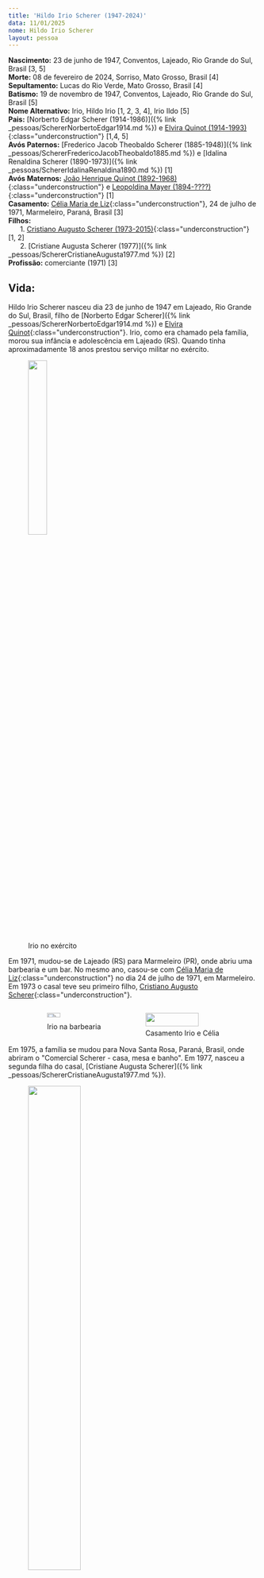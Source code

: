 ```yaml
---
title: 'Hildo Irio Scherer (1947-2024)'
data: 11/01/2025
nome: Hildo Irio Scherer
layout: pessoa
---
```


**Nascimento:** 23 de junho de 1947, Conventos, Lajeado, Rio Grande do Sul, Brasil [3, 5]<br/>
**Morte:** 08 de fevereiro de 2024, Sorriso, Mato Grosso, Brasil [4]<br/>
**Sepultamento:** Lucas do Rio Verde, Mato Grosso, Brasil [4]<br/>
**Batismo:** 19 de novembro de 1947, Conventos, Lajeado, Rio Grande do Sul, Brasil [5]<br/>
**Nome Alternativo:** Irio, Hildo Irio [1, 2, 3, 4], Irio Ildo [5]<br/>
**Pais:** [Norberto Edgar Scherer (1914-1986)]({% link _pessoas/SchererNorbertoEdgar1914.md %}) e [Elvira Quinot (1914-1993)](){:class="underconstruction"} [1,4, 5]<br/>
**Avós Paternos:** [Frederico Jacob Theobaldo Scherer (1885-1948)]({% link _pessoas/SchererFredericoJacobTheobaldo1885.md %}) e [Idalina Renaldina Scherer (1890-1973)]({% link _pessoas/SchererIdalinaRenaldina1890.md %}) [1]<br/>
**Avós Maternos:** [João Henrique Quinot (1892-1968)](){:class="underconstruction"} e [Leopoldina Mayer (1894-????)](){:class="underconstruction"} [1]<br/>
**Casamento:** [Célia Maria de Liz](){:class="underconstruction"}, 24 de julho de 1971, Marmeleiro, Paraná, Brasil [3]<br/>
**Filhos:**<br/>
&nbsp;&nbsp;&nbsp;&nbsp;&nbsp;&nbsp;1. [Cristiano Augusto Scherer (1973-2015)](){:class="underconstruction"} [1, 2]<br/>
&nbsp;&nbsp;&nbsp;&nbsp;&nbsp;&nbsp;2. [Cristiane Augusta Scherer (1977)]({% link _pessoas/SchererCristianeAugusta1977.md %}) [2]<br/>
**Profissão:** comerciante (1971) [3]<br/>

## Vida:



Hildo Irio Scherer nasceu dia 23 de junho de 1947 em Lajeado, Rio Grande do Sul, Brasil, filho de [Norberto Edgar Scherer]({% link _pessoas/SchererNorbertoEdgar1914.md %}) e [Elvira Quinot](){:class="underconstruction"}. Irio, como era chamado pela família, morou sua infância e adolescência em Lajeado (RS). Quando tinha aproximadamente 18 anos prestou serviço militar no exército.

<figure>
<img src="https://drive.google.com/thumbnail?id=1tkl7teOZ_9-HJJZFdfCn4P3okdNvgD-3&sz=w1000" width="30%">
<figcaption class="figure-caption">Irio no exército</figcaption>
</figure>

Em 1971, mudou-se de Lajeado (RS) para Marmeleiro (PR), onde abriu uma barbearia e um bar. No mesmo ano, casou-se com [Célia Maria de Liz](){:class="underconstruction"} no dia 24 de julho de 1971, em Marmeleiro. Em 1973 o casal teve seu primeiro filho, [Cristiano Augusto Scherer](){:class="underconstruction"}.

<div style="display: flex; gap: 10px; justify-content: center;">
  <figure>
    <img src="https://drive.google.com/thumbnail?id=1i-T7tQDO7s2ebg56wCCWQIu4lQoxAPjq&sz=w1000" width="50%">
    <figcaption class="figure-caption">Irio na barbearia</figcaption>
  </figure>
  <figure>
    <img src="https://drive.google.com/thumbnail?id=1EXM-u56MdkfANReu90E3OOiKPQrIC5pg&sz=w1000" width="85%">
    <figcaption class="figure-caption">Casamento Irio e Célia</figcaption>
  </figure>
</div>

Em 1975, a família se mudou para Nova Santa Rosa, Paraná, Brasil, onde abriram o "Comercial Scherer - casa, mesa e banho". Em 1977, nasceu a segunda filha do casal, [Cristiane Augusta Scherer]({% link _pessoas/SchererCristianeAugusta1977.md %}).

<figure>
<img src="https://drive.google.com/thumbnail?id=1IoyCHChKLxYl2t0v3Yzo7i-r_FYGVrX2&sz=w1000" width="50%">
<figcaption class="figure-caption">Comercial Scherer em Nova Santa Rosa, Paraná, Brasil</figcaption>
</figure>


Hildo Irio tinha asma, que se agravava no frio da região. Por isso, a família decidiu mudar-se para uma região mais quente, Lucas do Rio Verde no Mato Grosso, onde moravam dois irmãos de Célia Maria de Liz. Em 1985, Irio foi conhecer a cidade e iniciar a construção de sua loja. Ele ficou durante um ano viajando entre Paraná e Mato Grosso com as 2 lojas abertas. Em 1986, mudou-se em definitivo com a família para Lucas do Rio Verde (MT).

De acordo com a filha, Cristiane, quando se mudaram não tinham energia elétrica, nem água no poço e para usar telefone era preciso ir até uma cabine telefônica e esperar por horas na fila. A loja que ele construiu se chamava "Loja HS" e vendia produtos de casa, mesa e banho. Inicialmente a família morava atrás da loja, em um casa meia água, e mais tarde se mudaram para o apartamento em cima da loja. 

<div style="display: flex; gap: 10px; justify-content: center;">
  <figure>
    <img src="https://drive.google.com/thumbnail?id=1Gv2qMJwbQDwAgBELymB07R__weQzZoDG&sz=w1000" width="100%">
    <figcaption class="figure-caption">Loja HS em Lucas do Rio Verde, Mato Grosso, Brasil</figcaption>
  </figure>
  <figure>
    <img src="https://drive.google.com/thumbnail?id=1ci8y0F7GZib7gxpHAbcB29VBMgHcNA2K&sz=w1000" width="100%">
    <figcaption class="figure-caption">Casa meia água atrás da Loja HS</figcaption>
  </figure>
  <figure>
    <img src="https://drive.google.com/thumbnail?id=18s3OgfpNcTUc5paImN_A6ZEq87G1EVjN&sz=w1000" width="100%">
    <figcaption class="figure-caption">Construção do apartamento em cima da Loja HS</figcaption>
  </figure>
</div>

Irio também abriu uma estofaria e vendia sofas para o norte do estado. Infelizmente algumas pessoas não pagavam corretamente, então Irio resolveu encerrar os trabalhos e manter apenas a Loja HS. Depois de aproximadamente 15 anos, em 2000, Irio fechou sua loja.

Hildo Irio Scherer faleceu em 08 de fevereiro de 2024 em Sorriso, Mato Grosso, Brasil. Foi sepultado em Lucas do Rio Verde, Mato Grosso, Brasil.

**Curiosidades:** Hildo Irio aprendeu a tocar gaita na infância e continuou tocando toda sua vida. Um dos seus sonhos era ver os filhos se tornarem doutores, o que se tornou realidade com os dois se formando em odontologia. De acordo com sua filha Cristiana, Irio “adorava praia, ficando dentro do mar horas e horas com sua camiseta branca e chapéu para se proteger do sol”. Suas praias favoritas eram: Porto de Galinhas (PE), Guaratuba (PR) e Itapema (SC).

<!-- all images in the center -->

<figure>
    <img src="https://drive.google.com/thumbnail?id=1O8D0hGv6TmIJARPcOhdG9UV_Fm1UU7mr&sz=w1000" width="20%">
    <figcaption class="figure-caption">Irio tocando gaita</figcaption>
</figure>


## Referências:

[1] RICHTER, Waldemar L. Família Quinot: História e genealogia de imigrantes alemães homenageados com nomes de ruas em Forquetinha. Vol. 17. ISBN 978-65-5974-209-7. Página 277.

[2] Informações dadas pela filha [Cristiane Augusta Scherer]({% link _pessoas/SchererCristianeAugusta1977.md %})

[3] Certidão de Casamento. Cartório de Registro Civil de Marmeleiro, Paraná. Livro B-1, Folhas 408, Num. 84. Acervo Pessoal. Disponível em: [https://drive.google.com/file/d/10y4FCHzON97g_T-qryzTO0h2Q2fgAHNk/view?usp=sharing](https://drive.google.com/file/d/10y4FCHzON97g_T-qryzTO0h2Q2fgAHNk/view?usp=sharing). Acesso em: 11 janeiro 2025.

[4] Certidão de Óbito. Cartório de Registro Civil de Lucas do Rio Verde, Mato Grosso. Número de Matrícula: 064535 01 55 2024 4 00020 100 0004056 11.Acervo Pessoal. Disponível em: [https://drive.google.com/file/d/1nSdHo-eBYbS-uICru6mpiEHp7fOQRlV5/view?usp=sharing](https://drive.google.com/file/d/1nSdHo-eBYbS-uICru6mpiEHp7fOQRlV5/view?usp=sharing). Acesso em: 11 janeiro 2025.

[5] Registro de Batismo. Registro de Batismo da Paróquia Evangélica de Conventos, Livro 1942-1950, Página 71, Num. 95. Acervo Pessoal. Disponível em: [https://drive.google.com/file/d/1rL0sy03kB4qHSy8CqyJxmJPMynIb-4YO/view?usp=sharing](https://drive.google.com/file/d/1rL0sy03kB4qHSy8CqyJxmJPMynIb-4YO/view?usp=sharing). Acesso em: 11 janeiro 2025.

**Agradecimento:** [Cristiane Augusta Scherer]({% link _pessoas/SchererCristianeAugusta1977.md %})
